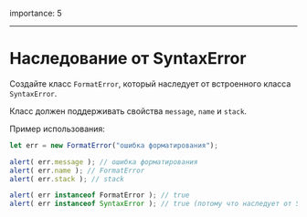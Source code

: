 importance: 5

---

# Наследование от SyntaxError

Создайте класс `FormatError`, который наследует от встроенного класса `SyntaxError`.

Класс должен поддерживать свойства `message`, `name` и `stack`.

Пример использования:

```js
let err = new FormatError("ошибка форматирования");

alert( err.message ); // ошибка форматирования
alert( err.name ); // FormatError
alert( err.stack ); // stack

alert( err instanceof FormatError ); // true
alert( err instanceof SyntaxError ); // true (потому что наследует от SyntaxError)
```
